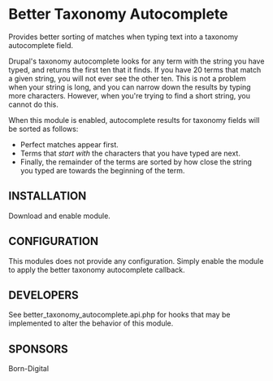 # Better Taxonomy Autocomplete

Provides better sorting of matches when typing text into a taxonomy autocomplete field.

Drupal's taxonomy autocomplete looks for any term with the string you have typed, and returns the first ten that it finds. If you have 20 terms that match a given string, you will not ever see the other ten. This is not a problem when your string is long, and you can narrow down the results by typing more characters. However, when you're trying to find a short string, you cannot do this. 

When this module is enabled, autocomplete results for taxonomy fields will be sorted as follows:

- Perfect matches appear first.
- Terms that _start with_ the characters that you have typed are next.
- Finally, the remainder of the terms are sorted by how close the string you typed are towards the beginning of the term.

INSTALLATION
------------

Download and enable module.

CONFIGURATION
-------------

This modules does not provide any configuration. Simply enable the module to apply the better taxonomy autocomplete callback.

DEVELOPERS
----------
See better_taxonomy_autocomplete.api.php for hooks that may be implemented to alter the behavior of this module.

SPONSORS
--------

Born-Digital



